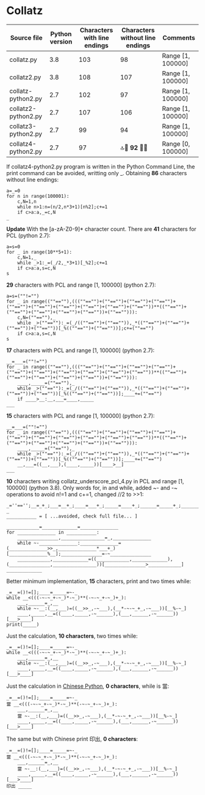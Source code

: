 # Collatz

Source file | Python version | Characters with line endings | Characters without line endings  | Comments
---|---|---|---|---
collatz.py | 3.8 | 103 | 98 | Range [1, 100000]
collatz2.py | 3.8 | 108 | 107 | Range [1, 100000]
collatz-python2.py | 2.7 | 102 | 97 | Range [1, 100000]
collatz2-python2.py | 2.7 | 107 | 106 | Range [1, 100000]
collatz3-python2.py | 2.7 | 99 | 94 | Range [1, 100000]
collatz4-python2.py | 2.7 | 97 | :top::raised_hands: **92** :raised_hands::top: | Range [0, 100000]

If collatz4-python2.py program is written in the Python Command Line, the print command can be avoided, writting only _. Obtaining **86** characters without line endings:

```python2
a=_=0
for n in range(100001):
	c,N=1,n
	while n>1:n=(n/2,n*3+1)[n%2];c+=1
	if c>a:a,_=c,N
_
```

**Update**
With the [a-zA-Z0-9]* character count. There are **41** characters for PCL (python 2.7):

```python2
a=s=0
for _ in range(10**5+1):
	c,N=1,_
	while _>1:_=(_/2,_*3+1)[_%2];c+=1
	if c>a:a,s=c,N
s
```

**29** characters with PCL and range [1, 100000] (python 2.7):

```python2
a=s=(""!="")
for _ in range((""==""),(((""=="")+(""=="")+(""=="")+(""=="")+(""=="")+(""=="")+(""=="")+(""=="")+(""=="")+(""==""))**((""=="")+(""=="")+(""=="")+(""=="")+(""==""))+(""==""))):
	c,N=(""==""),_
	while _>(""==""):_=(_/((""=="")+(""=="")),_*((""=="")+(""=="")+(""==""))+(""==""))[_%((""=="")+(""==""))];c+=(""=="")
	if c>a:a,s=c,N
s
```

**17** characters with PCL and range [1, 100000] (python 2.7):

```python2
__=___=(""!="")
for _ in range((""==""),(((""=="")+(""=="")+(""=="")+(""=="")+(""=="")+(""=="")+(""=="")+(""=="")+(""=="")+(""==""))**((""=="")+(""=="")+(""=="")+(""=="")+(""==""))+(""==""))):
	____,_____=(""==""),_
	while _>(""==""):_=(_/((""=="")+(""=="")),_*((""=="")+(""=="")+(""==""))+(""==""))[_%((""=="")+(""==""))];____+=(""=="")
	if ____>__:__,___=____,_____
___
```

**15** characters with PCL and range [1, 100000] (python 2.7):
```python2
__=___=(""!="")
for _ in range((""==""),(((""=="")+(""=="")+(""=="")+(""=="")+(""=="")+(""=="")+(""=="")+(""=="")+(""=="")+(""==""))**((""=="")+(""=="")+(""=="")+(""=="")+(""==""))+(""==""))):
	____,_____=(""==""),_
	while _>(""==""):_=(_/((""=="")+(""=="")),_*((""=="")+(""=="")+(""==""))+(""==""))[_%((""=="")+(""==""))];____+=(""=="")
	__,___=((__,___),(____,_____))[____>__]
___
```

**10** characters writing collatz_underscore_pcl_4.py in PCL and range \[1, 100000\] (python 3.8). Only words for, in and while, added \~- and -\~ operations to avoid n!=1 and c+=1, changed //2 to >>1:

```python3
_=''=='';__=_+_;___=__+_;____=___+_;_____=____+_;______=_____+_;_______=______+_;________=_______+_;_________=________+_;__________=_________+_;______________=~-_
___________ = [ ...avoided, check full file... ]

____________=_____________=______________
for ______________ in ___________:
	_______________,________________=_,______________
	while ~-______________:______________=(______________>>_,______________*___+_)[______________%__];_______________=-~_______________
	____________,_____________=((____________,_____________),(_______________,________________))[_______________>____________]
_____________
```

Better minimum implementation, **15** characters, print and two times while:
```python3
_=__=()!=[];____=_____=~-_
while __<(((-~-~_+-~_)*-~_)**(-~-~_+-~_)+_):
	___,______=_,__
	while ~-__:(__,___)=((__>>_,-~___),(__*-~-~_+_,-~___))[__%-~_]
	____,_____,__=((____,_____,-~______),(___,______,-~______))[___>____]
print(_____)
```

Just the calculation, **10 characters**, two times while:
```python3
_=__=()!=[];____=_____=~-_
while __<(((-~-~_+-~_)*-~_)**(-~-~_+-~_)+_):
	___,______=_,__
	while ~-__:(__,___)=((__>>_,-~___),(__*-~-~_+_,-~___))[__%-~_]
	____,_____,__=((____,_____,-~______),(___,______,-~______))[___>____]
```


Just the calculation in [Chinese Python](http://reganmian.net/blog/2008/11/21/chinese-python-translating-a-programming-language/), **0 characters**, while is 當:
```python2
_=__=()!=[];____=_____=~-_
當 __<(((-~-~_+-~_)*-~_)**(-~-~_+-~_)+_):
	___,______=_,__
	當 ~-__:(__,___)=((__>>_,-~___),(__*-~-~_+_,-~___))[__%-~_]
	____,_____,__=((____,_____,-~______),(___,______,-~______))[___>____]
```
The same but with Chinese print 印出, **0 characters**:

```python2
_=__=()!=[];____=_____=~-_
當 __<(((-~-~_+-~_)*-~_)**(-~-~_+-~_)+_):
	___,______=_,__
	當 ~-__:(__,___)=((__>>_,-~___),(__*-~-~_+_,-~___))[__%-~_]
	____,_____,__=((____,_____,-~______),(___,______,-~______))[___>____]
印出 _____
```
